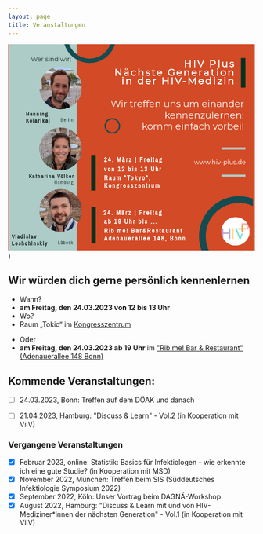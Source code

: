```yaml
---
layout: page
title: Veranstaltungen
---
```

![Flyer](https://github.com/hiv-plus-de/hiv-plus-de.github.io/blob/master/assets/img/Flyer_DOEAK2023_klein.jpg))

## Wir würden dich gerne persönlich kennenlernen
 - Wann? 
  - **am Freitag, den 24.03.2023 von 12 bis 13 Uhr**
 - Wo?
  - Raum „Tokio“ im [Kongresszentrum](https://goo.gl/maps/fpr8moGavMSdir2m8)

* Oder
* **am Freitag, den 24.03.2023 ab 19 Uhr**
im ["Rib me! Bar & Restaurant" (Adenauerallee 148 Bonn)](https://goo.gl/maps/z6hHpSDrkCRsv2yA7)

## Kommende Veranstaltungen:
- [ ]  24.03.2023, Bonn: Treffen auf dem DÖAK und danach
- [ ]  21.04.2023, Hamburg: "Discuss & Learn" - Vol.2 (in Kooperation mit ViiV)


### Vergangene Veranstaltungen
- [x]  Februar 2023, online: Statistik: Basics für Infektiologen - wie erkennte ich eine gute Studie? (in Kooperation mit MSD)
- [x]  November 2022, München: Treffen beim SIS (Süddeutsches Infektiologie Symposium 2022)
- [x]  September 2022, Köln: Unser Vortrag beim DAGNÄ-Workshop
- [x]  August 2022, Hamburg: "Discuss & Learn mit und von HIV-Mediziner*innen der nächsten Generation" - Vol.1 (in Kooperation mit ViiV)
